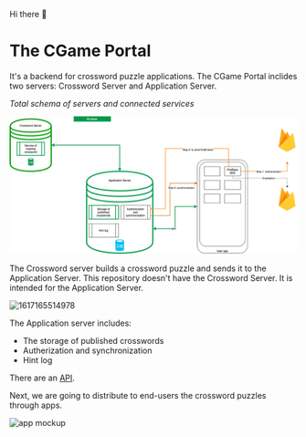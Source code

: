 Hi there :clap:
# The CGame Portal
It's a backend for crossword puzzle applications.
The CGame Portal inclides two servers: Crossword Server and Application Server.

*Total schema of servers and connected services*

![Total schema of servers and connected services](/documentation/doc_images/servers_and_services_page2.png)

The Crossword server builds a crossword puzzle and sends it to the Application Server. This repository doesn't have the Crossword Server. It is intended for the Application Server.

![1617165514978](https://user-images.githubusercontent.com/42923935/113277899-6c8c7600-930b-11eb-85b0-66e84ea90486.png)

The Application server includes:
* The storage of published crosswords
* Autherization and synchronization
* Hint log

There are an 
[API](https://github.com/gaydukas/cgame-portal/blob/11db12b64f967d3306c3d06561573faf485eff65/documentation/API%20Application%20Server.md).

Next, we are going to distribute to end-users the crossword puzzles through apps.

![app mockup](https://user-images.githubusercontent.com/42923935/113244602-8a43e600-92df-11eb-92d5-d4a78c576cc8.png)
